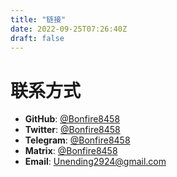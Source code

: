 ```yaml
---
title: "链接"
date: 2022-09-25T07:26:40Z
draft: false
---
```

# 联系方式
- **GitHub**: [@Bonfire8458](https://github.com/Bonfire8458)
- **Twitter**: [@Bonfire8458](https://twitter.com/Bonfire8458)
- **Telegram**: [@Bonfire8458](https://t.me/Bonfire8458)
- **Matrix**: [@Bonfire8458](https://matrix.to/#/@bonfire8458:matrix.org)
- **Email**:  [Unending2924@gmail.com](mailto:Unending2924@gmail.com)
